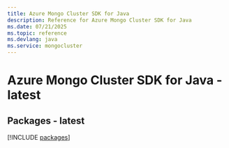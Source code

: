 ```yaml
---
title: Azure Mongo Cluster SDK for Java
description: Reference for Azure Mongo Cluster SDK for Java
ms.date: 07/21/2025
ms.topic: reference
ms.devlang: java
ms.service: mongocluster
---
```

# Azure Mongo Cluster SDK for Java - latest
## Packages - latest
[!INCLUDE [packages](mongo-cluster-index.md)]